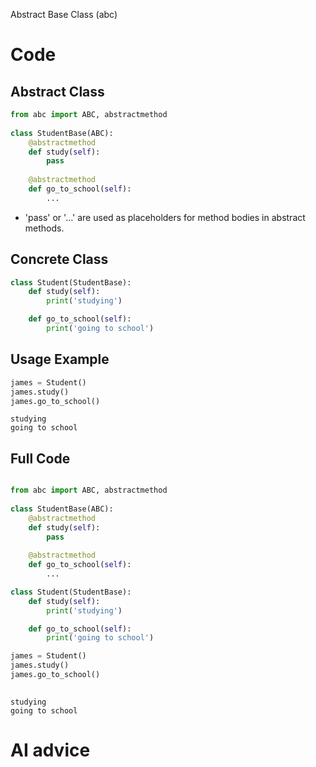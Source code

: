 Abstract Base Class (abc)


# Code


## Abstract Class

```python
from abc import ABC, abstractmethod
 
class StudentBase(ABC):
    @abstractmethod
    def study(self):
        pass
 
    @abstractmethod
    def go_to_school(self):
        ...
```

-   'pass' or '&#x2026;' are used as placeholders for method bodies in abstract methods.


## Concrete Class

```python
class Student(StudentBase):
    def study(self):
        print('studying')

    def go_to_school(self):
        print('going to school')
```


## Usage Example

```python
james = Student()
james.study()
james.go_to_school()
```

    studying
    going to school


## Full Code

```python

from abc import ABC, abstractmethod
 
class StudentBase(ABC):
    @abstractmethod
    def study(self):
        pass
 
    @abstractmethod
    def go_to_school(self):
        ...

class Student(StudentBase):
    def study(self):
        print('studying')

    def go_to_school(self):
        print('going to school')

james = Student()
james.study()
james.go_to_school()
	
```

    studying
    going to school


# AI advice
